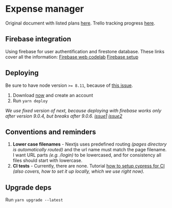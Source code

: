 # Expense manager

Original document with listed plans
[here](https://docs.google.com/document/d/1tanCg35KLWazBiI08KAuBaAnJoiRlndMLvfvbD0KvGU/edit#).
Trello tracking progress [here](https://trello.com/b/0WCaG9Go/expense-manager).

## Firebase integration

Using firebase for user authentification and firestone database. These links cover all the
information: [Firebase web codelab](https://codelabs.developers.google.com/codelabs/firebase-web/#8)
[Firebase setup](https://firebase.google.com/docs/web/setup)

## Deploying

Be sure to have node version `>= 8.11`, because of [this
issue](https://github.com/zeit/now/issues/2711).

1. Download [now](https://zeit.co/download) and create an account
2. Run `yarn deploy`

_We use fixed version of next, because deploying with firebase works only after version 9.0.4, but breaks after 9.0.6.
[issue1](https://github.com/zeit/next.js/issues/6073#issuecomment-467589586)
[issue2](https://github.com/zeit/next.js/issues/7894)_

## Conventions and reminders

1. **Lower case filenames** - Nextjs uses predefined routing _(pages directory is automatically
   routed)_ and the url name must match the page filename. I want URL parts _(e.g. /login)_ to be
   lowercased, and for consistency all files should start with lowercase.
2. **CI tests** - Currently, there are none. Tutorial [how to setup cypress for
   CI](https://docs.cypress.io/guides/guides/continuous-integration.html#Boot-your-server) _(also
   covers, how to set it up locally, which we use right now)._

## Upgrade deps

Run `yarn upgrade --latest`
